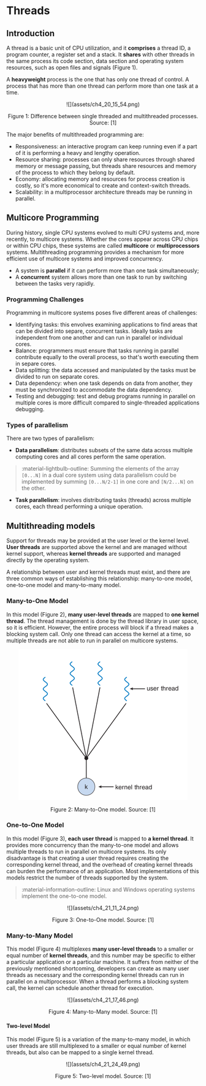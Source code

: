 # Threads

## Introduction

A thread is a basic unit of CPU utilization, and it **comprises** a thread ID, a program counter, a register set and a stack. It **shares** with other threads in the same process its code section, data section and operating system resources, such as open files and signals (Figure 1).

A **heavyweight** process is the one that has only one thread of control. A process that has more than one thread can perform more than one task at a time.

<center>
![](assets/ch4_20_15_54.png)
<div style="text-align: center">
<p>
Figure 1: Difference between single threaded and multithreaded processes. Source: [1]
</p>
</div>
</center>

The major benefits of multithreaded programming are:

- Responsiveness: an interactive program can keep running even if a part of it is performing a heavy and lengthy operation.
- Resource sharing: processes can only share resources through shared memory or message passing, but threads share resources and memory of the process to which they belong by default.
- Economy: allocating memory and resources for process creation is costly, so it's more economical to create and context-switch threads.
- Scalability: in a multiprocessor architecture threads may be running in parallel.

## Multicore Programming

During history, single CPU systems evolved to multi CPU systems and, more recently, to multicore systems. Whether the cores appear across CPU chips or within CPU chips, these systems are called **multicore** or **multiprocessors** systems. Multithreading programming provides a mechanism for more efficient use of multicore systems and improved concurrency.

- A system is **parallel** if it can perform more than one task simultaneously;
- A **concurrent** system allows more than one task to run by switching between the tasks very rapidly.

### Programming Challenges

Programming in multicore systems poses five different areas of challenges:

- Identifying tasks: this envolves examining applications to find areas that can be divided into separe, concurrent tasks. Ideally tasks are independent from one another and can run in parallel or individual cores.
- Balance: programmers must ensure that tasks running in parallel contribute equally to the overall process, so that's worth executing them in separe cores.
- Data splitting: the data accessed and manipulated by the tasks must be divided to run on separate cores.
- Data dependency: when one task depends on data from another, they must be synchronized to accommodate the data dependency.
- Testing and debugging: test and debug programs running in parallel on multiple cores is more difficult compared to single-threaded applications debugging.

### Types of parallelism

There are two types of parallelism:

- **Data parallelism**: distributes subsets of the same data across multiple computing cores and all cores perform the same operation.

>:material-lightbulb-outline: Summing the elements of the array `[0...N]` in a dual core system using data parallelism could be implemented by summing `[0...N/2-1]` in one core and `[N/2...N]` on the other.

- **Task parallelism**: involves distributing tasks (threads) across multiple cores, each thread performing a unique operation.

## Multithreading models

Support for threads may be provided at the user level or the kernel level. **User threads** are supported above the kernel and are managed without kernel support, whereas **kernel threads** are supported and managed directly by the operating system.

A relationship between user and kernel threads must exist, and there are three common ways of establishing this relationship: many-to-one model, one-to-one model and many-to-many model.

### Many-to-One Model

In this model (Figure 2), **many user-level threads** are mapped to **one kernel thread**. The thread management is done by the thread library in user space, so it is efficient. However, the entire process will block if a thread makes a blocking system call. Only one thread can access the kernel at a time, so multiple threads are not able to run in parallel on multicore systems.

<center>

![](assets/ch4_21_07_30.png)

<div style="text-align: center">
<p>
Figure 2: Many-to-One model. Source: [1]
</p>
</div>

</center>

### One-to-One Model

In this model (Figure 3), **each user thread** is mapped to **a kernel thread**. It provides more concurrency than the many-to-one model and allows multiple threads to run in parallel on multicore systems. Its only disadvantage is that creating a user thread requires creating the corresponding kernel thread, and the overhead of creating kernel threads can burden the performance of an application. Most implementations of this models restrict the number of threads supported by the system.

> :material-information-outline: Linux and Windows operating systems implement the one-to-one model.

<center>
![](assets/ch4_21_11_24.png)
<div style="text-align: center">
<p>
Figure 3: One-to-One model. Source: [1]
</p>
</div>
</center>

### Many-to-Many Model

This model (Figure 4) multiplexes **many user-level threads** to a smaller or equal number of **kernel threads**, and this number may be specific to either a particular application or a particular machine. It suffers from neither of the previously mentioned shortcoming, developers can create as many user threads as necessary and the corresponding kernel threads can run in parallel on a multiprocessor. When a thread performs a blocking system call, the kernel can schedule another thread for execution.

<center>
![](assets/ch4_21_17_46.png)
<div style="text-align: center">
<p>
Figure 4: Many-to-Many model. Source: [1]
</p>
</div>
</center>

#### Two-level Model

This model (Figure 5) is a variation of the many-to-many model, in which user threads are still multiplexed to a smaller or equal number of kernel threads, but also can be mapped to a single kernel thread.

<center>
![](assets/ch4_21_24_49.png)
<div style="text-align: center">
<p>
Figure 5: Two-level model. Source: [1]
</p>
</div>
</center>

